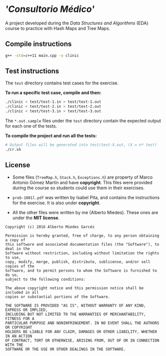 # *'Consultorio Médico'*

A project developed during the *Data Structures and Algorithms* (EDA) course to
practice with Hash Maps and Tree Maps.

## Compile instructions

```bash
g++ -std=c++11 main.cpp -o clinic
```

## Test instructions

The `test` directory contains test cases for the exercise.

**To run a specific test case, compile and then:**

```bash
./clinic < test/test-1.in > test/test-1.out
./clinic < test/test-2.in > test/test-2.out
./clinic < test/test-3.in > test/test-3.out
```

The `*.out.sample` files under the `test` directory contain the expected output
for each one of the tests.

**To compile the project and run all the tests:**

```bash
# Output files will be generated into test/test-X.out, (X = nº test)
./cr.sh
```

## License

* Some files (`TreeMap.h`, `Stack.h`, `Exceptions.h`) are property of Marco Antonio
Gómez Martín and have **copyright**. This files were provided during the course so
students could use them in their exercises.

* `prob-1001l.pdf` was written by Isabel Pita, and contains the instructions for the
exercise. It is also under **copyright**.

* All the other files were written by me (Alberto Miedes). These ones are under the
**MIT license**.

 ```
 Copyright (c) 2016 Alberto Miedes Garcés

 Permission is hereby granted, free of charge, to any person obtaining a copy of
 this software and associated documentation files (the "Software"), to deal in the
 Software without restriction, including without limitation the rights to use,
 copy, modify, merge, publish, distribute, sublicense, and/or sell copies of the
 Software, and to permit persons to whom the Software is furnished to do so,
 subject to the following conditions:

 The above copyright notice and this permission notice shall be included in all
 copies or substantial portions of the Software.

 THE SOFTWARE IS PROVIDED "AS IS", WITHOUT WARRANTY OF ANY KIND, EXPRESS OR IMPLIED,
 INCLUDING BUT NOT LIMITED TO THE WARRANTIES OF MERCHANTABILITY, FITNESS FOR A
 PARTICULAR PURPOSE AND NONINFRINGEMENT. IN NO EVENT SHALL THE AUTHORS OR COPYRIGHT
 HOLDERS BE LIABLE FOR ANY CLAIM, DAMAGES OR OTHER LIABILITY, WHETHER IN AN ACTION
 OF CONTRACT, TORT OR OTHERWISE, ARISING FROM, OUT OF OR IN CONNECTION WITH THE
 SOFTWARE OR THE USE OR OTHER DEALINGS IN THE SOFTWARE.
 ```
